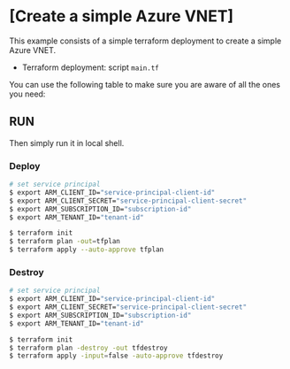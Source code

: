 # [Create a simple Azure VNET]

This example consists of a simple terraform deployment to create a simple Azure VNET.

- Terraform deployment: script `main.tf`

You can use the following table to make sure you are aware of all the ones you need:

## RUN

Then simply run it in local shell.

### Deploy

```sh
# set service principal
$ export ARM_CLIENT_ID="service-principal-client-id"
$ export ARM_CLIENT_SECRET="service-principal-client-secret"
$ export ARM_SUBSCRIPTION_ID="subscription-id"
$ export ARM_TENANT_ID="tenant-id"

$ terraform init
$ terraform plan -out=tfplan
$ terraform apply --auto-approve tfplan
```

### Destroy

```sh
# set service principal
$ export ARM_CLIENT_ID="service-principal-client-id"
$ export ARM_CLIENT_SECRET="service-principal-client-secret"
$ export ARM_SUBSCRIPTION_ID="subscription-id"
$ export ARM_TENANT_ID="tenant-id"

$ terraform init
$ terraform plan -destroy -out tfdestroy
$ terraform apply -input=false -auto-approve tfdestroy
